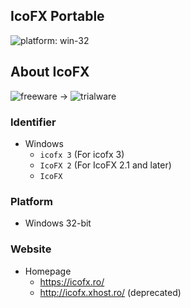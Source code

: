 
## IcoFX Portable
 ![platform: win-32](https://img.shields.io/badge/platform-win--32_|_win--64-informational)

## About IcoFX
 ![freeware](https://img.shields.io/badge/freeware-brightgreen) →
 ![trialware](https://img.shields.io/badge/trialware-yellow)

### Identifier
- Windows
  - `icofx 3` (For icofx 3)
  - `IcoFX 2` (For IcoFX 2.1 and later)
  - `IcoFX`

### Platform
 - Windows 32-bit

### Website
 - Homepage
   - https://icofx.ro/
   - http://icofx.xhost.ro/ (deprecated)
